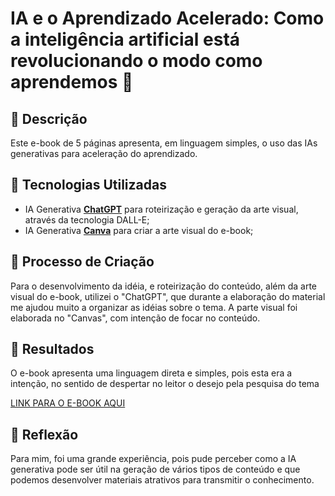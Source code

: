 # IA e o Aprendizado Acelerado: Como a inteligência artificial está revolucionando o modo como aprendemos 🌌

## 📒 Descrição
Este e-book de 5 páginas apresenta, em linguagem simples, o uso das IAs generativas para aceleração do aprendizado.

## 🤖 Tecnologias Utilizadas
- IA Generativa **[ChatGPT](https://chat.openai.com)** para roteirização e geração da arte visual, através da tecnologia DALL-E;
- IA Generativa **[Canva](https://www.canva.com/)** para criar a arte visual do e-book;

## 🧐 Processo de Criação
Para o desenvolvimento da idéia, e roteirização do conteúdo, além da arte visual do e-book, utilizei o "ChatGPT", que durante a elaboração do material me ajudou muito a organizar as idéias sobre o tema. A parte visual foi elaborada no "Canvas", com intenção de focar no conteúdo.

## 🚀 Resultados
O e-book apresenta uma linguagem direta e simples, pois esta era a intenção, no sentido de despertar no leitor o desejo pela pesquisa do tema

[LINK PARA O E-BOOK AQUI](https://github.com/Eavieira77/lab-natty-or-not/blob/main/IA%20e%20o%20Aprendizado%20Acelerado.pdf)

## 💭 Reflexão
Para mim, foi uma grande experiência, pois pude perceber como a IA generativa pode ser útil na geração de vários tipos de conteúdo e que podemos desenvolver materiais atrativos para transmitir o conhecimento.
